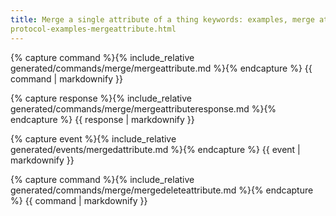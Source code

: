 ```yaml
---
title: Merge a single attribute of a thing keywords: examples, merge attribute search: exclude permalink:
protocol-examples-mergeattribute.html
---
```


{% capture command %}{% include_relative generated/commands/merge/mergeattribute.md %}{% endcapture %} {{ command |
markdownify }}

{% capture response %}{% include_relative generated/commands/merge/mergeattributeresponse.md %}{% endcapture %} {{
response | markdownify }}

{% capture event %}{% include_relative generated/events/mergedattribute.md %}{% endcapture %} {{ event | markdownify }}

{% capture command %}{% include_relative generated/commands/merge/mergedeleteattribute.md %}{% endcapture %} {{ command
| markdownify }}

